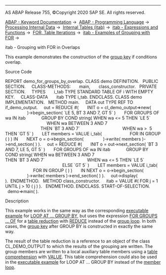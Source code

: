   

* * *

AS ABAP Release 755, ©Copyright 2020 SAP SE. All rights reserved.

[ABAP - Keyword Documentation](javascript:call_link\('abenabap.htm'\)) →  [ABAP - Programming Language](javascript:call_link\('abenabap_reference.htm'\)) →  [Processing Internal Data](javascript:call_link\('abenabap_data_working.htm'\)) →  [Internal Tables (itab)](javascript:call_link\('abenitab.htm'\)) →  [itab - Expressions and Functions](javascript:call_link\('abentable_processing_expr_func.htm'\)) →  [FOR, Table Iterations](javascript:call_link\('abenfor_itab.htm'\)) →  [itab - Examples of Grouping with FOR](javascript:call_link\('abenfor_grouping_abexas.htm'\)) → 

itab - Grouping with FOR in Overlaps

This example demonstrates the construction of the [group key](javascript:call_link\('abengroup_key_glosry.htm'\) "Glossary Entry") if conditions overlap.

Source Code

REPORT demo\_for\_groups\_by\_overlap.
CLASS demo DEFINITION.
  PUBLIC SECTION.
    CLASS-METHODS:
      main,
      class\_constructor.
  PRIVATE SECTION.
    TYPES
      i\_tab TYPE STANDARD TABLE OF i WITH EMPTY KEY.
    CLASS-DATA
      itab TYPE i\_tab.
ENDCLASS.
CLASS demo IMPLEMENTATION.
  METHOD main.
    DATA out TYPE REF TO if\_demo\_output.
    out = REDUCE #(
      INIT o = cl\_demo\_output=>new(
                  )->begin\_section( \`LE 5, BT 3 AND 7, GT 5\` )
      FOR GROUPS <group> OF wa IN itab
            GROUP BY COND string( WHEN wa <= 5 THEN \`LE 5\`
                                  WHEN wa BETWEEN 3 AND 7
                                               THEN \`BT 3 AND 7\`
                                  WHEN wa >  5 THEN \`GT 5\` )
      LET members = VALUE i\_tab(
                      FOR <member> IN GROUP <group> ( <member> ) ) IN
      NEXT o = o->begin\_section( <group>
               )->write( members )->end\_section( ) ).
    out = REDUCE #(
      INIT o = out->next\_section( \`BT 3 AND 7, LE 5, GT 5\` )
      FOR GROUPS <group> OF wa IN itab
            GROUP BY COND string( WHEN wa BETWEEN 3 AND 7
                                               THEN \`BT 3 AND 7\`
                                  WHEN wa <= 5 THEN \`LE 5\`
                                               ELSE \`GT 5\` )
      LET members = VALUE i\_tab(
                       FOR <member> IN GROUP <group> ( <member> ) )
      IN NEXT o = o->begin\_section( <group>
                  )->write( members )->end\_section( ) ).
    out->display( ).  ENDMETHOD.
  METHOD class\_constructor.
    itab = VALUE #( FOR j = 1 UNTIL j > 10 ( j ) ).
  ENDMETHOD.
ENDCLASS.
START-OF-SELECTION.
  demo=>main( ).

Description

This example works in the same way as the corresponding [executable example](javascript:call_link\('abenloop_group_by_overlap_abexa.htm'\)) for [LOOP AT ... GROUP BY](javascript:call_link\('abaploop_at_itab_group_by.htm'\)), but uses the expression [FOR GROUPS ... OF](javascript:call_link\('abenfor_groups_of.htm'\)) for a [table reduction](javascript:call_link\('abentable_reduction_glosry.htm'\) "Glossary Entry") with [REDUCE](javascript:call_link\('abenconstructor_expression_reduce.htm'\)) instead of the [group loop](javascript:call_link\('abengroup_loop_glosry.htm'\) "Glossary Entry"). In both cases, the [group key](javascript:call_link\('abengroup_key_glosry.htm'\) "Glossary Entry") after GROUP BY is constructed in exactly the same way.

The result of the table reduction is a reference to an object of the class CL\_DEMO\_OUTPUT to which the results of the grouping are written. The group members are written to a local auxiliary table members using a [table comprehension](javascript:call_link\('abentable_comprehension_glosry.htm'\) "Glossary Entry") with [VALUE](javascript:call_link\('abenvalue_constructor_params_itab.htm'\)). This table comprehension could also be used in the [executable example](javascript:call_link\('abenloop_group_by_overlap_abexa.htm'\)) for LOOP AT ... GROUP BY instead of the [member loop](javascript:call_link\('abenmember_loop_glosry.htm'\) "Glossary Entry").